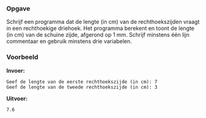 ### Opgave

Schrijf een programma dat de lengte (in cm) van de rechthoekszijden vraagt in een rechthoekige driehoek. Het programma berekent en toont de lengte (in cm) van de schuine zijde, afgerond op 1 mm. Schrijf minstens één lijn commentaar en gebruik minstens drie variabelen.

### Voorbeeld

**Invoer:**

    Geef de lengte van de eerste rechthoekszijde (in cm): 7
    Geef de lengte van de tweede rechthoekszijde (in cm): 3

**Uitvoer:**

    7.6
